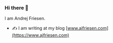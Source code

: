 ### Hi there 👋

I am Andrej Friesen.

<!-- - 🔭 I am currently working on a flutter app called [FitLib](https://github.com/ajfriesen/fitlib)
- 👯 I just startet mentoring 2 friends. Helping them to get into IT -->
- ✍️ I am writing at my blog [www.ajfriesen.com](https://www.ajfriesen.com)

